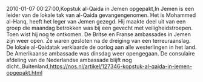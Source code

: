 2010-01-07 00:27:00,Kopstuk al-Qaida in Jemen opgepakt,In Jemen is een leider van de lokale tak van al-Qaida gevangengenomen. Het is Mohammed al-Hanq, heeft het leger van Jemen gezegd. Hij maakte deel uit van een groep die maandag betrokken was bij een gevecht met veiligheidstroepen. Toen wist hij nog te ontkomen. De Britse en Franse ambassades in Jemen zijn weer open. Ze waren gesloten na de dreiging van een terreuraanslag. De lokale al-Qaidatak verklaarde de oorlog aan alle westerlingen in het land. De Amerikaanse ambassade was dinsdag weer opengegaan. De consulaire afdeling van de Nederlandse ambassade blijft nog dicht.,Buitenland,https://nos.nl/artikel/127346-kopstuk-al-qaida-in-jemen-opgepakt.html
